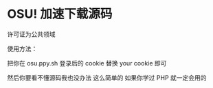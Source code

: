 # OSU! 加速下载源码

许可证为公共领域

使用方法：

把你在 osu.ppy.sh 登录后的 cookie 替换 your cookie 即可

然后你要看不懂源码我也没办法 这么简单的 如果你学过 PHP 就一定会用的
